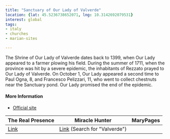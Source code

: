 ```yaml
---
title: "Sanctuary of Our Lady of Valverde"
location: {lat: 45.5236738652071, lng: 10.3142692079531}
interest: global
tags:
- italy
- churches
- marian-sites

---
```



The Shrine of Our Lady of Valverde dates back to 1399, when Our Lady appeared to a farmer plowing his field.  During the summer of 1711, when the province was hit by a severe epidemic, the inhabitants of Rezzato prayed to Our Lady of Valverde.  On October 1, Our Lady appeared a second time to Paul Ogna, 8, and Francesco Pelizzari, 11, who went to collect chestnuts near the Sanctuary pond.  Our Lady promised the end of the epidemic.

#### More Information

* [Official site](https://www.uprezzatovirle.it/santuario-valverde)


| The Real Presence | Miracle Hunter | MaryPages |
| --- | --- | --- |
| [Link](http://www.therealpresence.org/eucharst/misc/BVM/13_VALVERDE_60x96.pdf) | [Link](https://www.miraclehunter.com/marian_apparitions/approved_apparitions/apparitions_1700-1799.html) (Search for "Valverde") |  |





